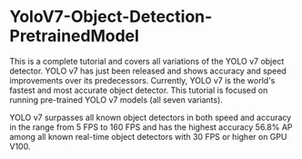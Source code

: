 # YoloV7-Object-Detection-PretrainedModel
This is a complete tutorial and covers all variations of the YOLO v7 object detector. YOLO v7 has just been released and shows accuracy and speed improvements over its predecessors. Currently, YOLO v7 is the world's fastest and most accurate object detector. This tutorial is focused on running pre-trained YOLO v7 models (all seven variants).  

YOLO v7 surpasses all known object detectors in both speed and accuracy in the range from 5 FPS to 160 FPS and has the highest accuracy 56.8% AP among all known real-time object detectors with 30 FPS or higher on GPU V100.

